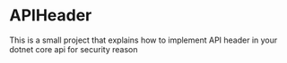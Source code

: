 # APIHeader

This is a small project that explains how to implement API header in your dotnet core api for security reason
